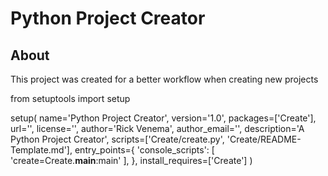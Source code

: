 # Python Project Creator

## About
This project was created for a better workflow when creating new projects


from setuptools import setup

setup(
    name='Python Project Creator',
    version='1.0',
    packages=['Create'],
    url='',
    license='',
    author='Rick Venema',
    author_email='',
    description='A Python Project Creator',
    scripts=['Create/create.py',
             'Create/README-Template.md'],
    entry_points={
        'console_scripts': [
            'create=Create.__main__:main'
        ],
    }, install_requires=['Create']
)
